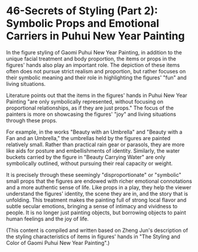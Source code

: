 
# 46-Secrets of Styling (Part 2): Symbolic Props and Emotional Carriers in Puhui New Year Painting

In the figure styling of Gaomi Puhui New Year Painting, in addition to the unique facial treatment and body proportion, the items or props in the figures' hands also play an important role. The depiction of these items often does not pursue strict realism and proportion, but rather focuses on their symbolic meaning and their role in highlighting the figures' "fun" and living situations.

Literature points out that the items in the figures' hands in Puhui New Year Painting "are only symbolically represented, without focusing on proportional relationships, as if they are just props." The focus of the painters is more on showcasing the figures' "joy" and living situations through these props.

For example, in the works "Beauty with an Umbrella" and "Beauty with a Fan and an Umbrella," the umbrellas held by the figures are painted relatively small. Rather than practical rain gear or parasols, they are more like aids for posture and embellishments of identity. Similarly, the water buckets carried by the figure in "Beauty Carrying Water" are only symbolically outlined, without pursuing their real capacity or weight.

It is precisely through these seemingly "disproportionate" or "symbolic" small props that the figures are endowed with richer emotional connotations and a more authentic sense of life. Like props in a play, they help the viewer understand the figures' identity, the scene they are in, and the story that is unfolding. This treatment makes the painting full of strong local flavor and subtle secular emotions, bringing a sense of intimacy and vividness to people. It is no longer just painting objects, but borrowing objects to paint human feelings and the joy of life.

(This content is compiled and written based on Zheng Jun's description of the styling characteristics of items in figures' hands in "The Styling and Color of Gaomi Puhui New Year Painting".)

